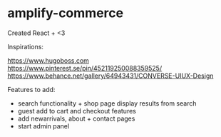# amplify-commerce
Created React + <3

Inspirations:

https://www.hugoboss.com
https://www.pinterest.se/pin/452119250088359525/
https://www.behance.net/gallery/64943431/CONVERSE-UIUX-Design


Features to add: 
- search functionality + shop page display results from search
- guest add to cart and checkout features
- add newarrivals, about + contact pages
- start admin panel
